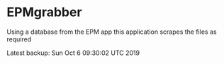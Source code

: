 # EPMgrabber
Using a database from the EPM app this application scrapes the files as required


Latest backup: Sun Oct 6 09:30:02 UTC 2019
